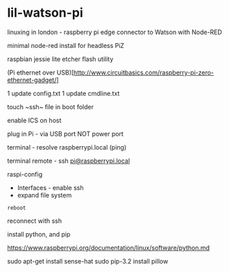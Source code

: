 # lil-watson-pi
linuxing in london - raspberry pi edge connector to Watson with Node-RED

minimal node-red install for headless PiZ

raspbian jessie lite
etcher flash utility

(Pi ethernet over USB)[http://www.circuitbasics.com/raspberry-pi-zero-ethernet-gadget/]

1 update config.txt
1 update cmdline.txt

touch ~ssh~ file in boot folder

enable ICS on host

plug in Pi - via USB port NOT power port

terminal - resolve raspberrypi.local (ping)

terminal remote - ssh pi@raspberrypi.local

raspi-config 
- Interfaces - enable ssh
- expand file system

`reboot`

reconnect with ssh 

install python, and pip

https://www.raspberrypi.org/documentation/linux/software/python.md

sudo apt-get install sense-hat
sudo pip-3.2 install pillow




